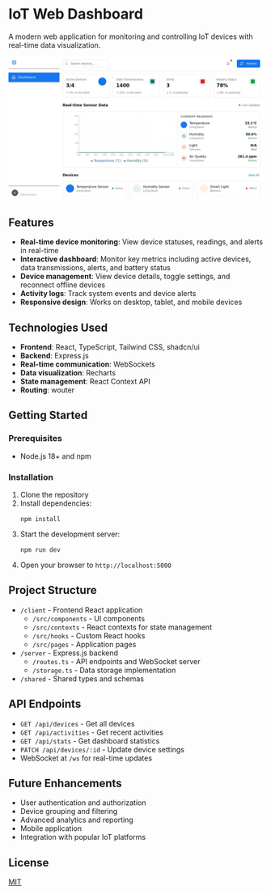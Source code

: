 # IoT Web Dashboard

A modern web application for monitoring and controlling IoT devices with real-time data visualization.

![Alt text](1.png)

## Features

- **Real-time device monitoring**: View device statuses, readings, and alerts in real-time
- **Interactive dashboard**: Monitor key metrics including active devices, data transmissions, alerts, and battery status
- **Device management**: View device details, toggle settings, and reconnect offline devices
- **Activity logs**: Track system events and device alerts
- **Responsive design**: Works on desktop, tablet, and mobile devices

## Technologies Used

- **Frontend**: React, TypeScript, Tailwind CSS, shadcn/ui
- **Backend**: Express.js
- **Real-time communication**: WebSockets
- **Data visualization**: Recharts
- **State management**: React Context API
- **Routing**: wouter

## Getting Started

### Prerequisites

- Node.js 18+ and npm

### Installation

1. Clone the repository
2. Install dependencies:
   ```
   npm install
   ```
3. Start the development server:
   ```
   npm run dev
   ```
4. Open your browser to `http://localhost:5000`

## Project Structure

- `/client` - Frontend React application
  - `/src/components` - UI components
  - `/src/contexts` - React contexts for state management
  - `/src/hooks` - Custom React hooks
  - `/src/pages` - Application pages
- `/server` - Express.js backend
  - `/routes.ts` - API endpoints and WebSocket server
  - `/storage.ts` - Data storage implementation
- `/shared` - Shared types and schemas

## API Endpoints

- `GET /api/devices` - Get all devices
- `GET /api/activities` - Get recent activities
- `GET /api/stats` - Get dashboard statistics
- `PATCH /api/devices/:id` - Update device settings
- WebSocket at `/ws` for real-time updates

## Future Enhancements

- User authentication and authorization
- Device grouping and filtering
- Advanced analytics and reporting
- Mobile application
- Integration with popular IoT platforms

## License

[MIT](LICENSE)